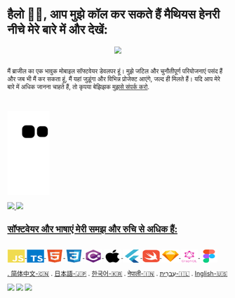 # हैलो 👋🏻, आप मुझे कॉल कर सकते हैं मैथियस हेनरी नीचे मेरे बारे में और देखें:
<div align="center">
  <img src="https://source.unsplash.com/850x180/?softwaredeveloper" align="center" />
</div>
<div>
  <br />
  <p>
    मैं ब्राजील का एक भावुक मोबाइल सॉफ्टवेयर डेवलपर हूं।
    मुझे जटिल और चुनौतीपूर्ण परियोजनाएं पसंद हैं और जब भी मैं कर सकता हूं,
   मैं यहां जुड़ूंगा और विभिन्न प्रोजेक्ट आएंगे, जल्द ही मिलते हैं। यदि आप मेरे बारे में अधिक जानना चाहते हैं, तो कृपया बेझिझक
    <a href="https://Math.ADS@outlook.com" target="_blank">मुझसे संपर्क करो</a>.
  </p>
  <br />
</div>

![Snake animation](https://github.com/rafaballerini/rafaballerini/blob/output/github-contribution-grid-snake.svg)
<div>
  <a href="https://github.com/Matheus-H-Mx"> 
  <img height="180em" src="https://github-readme-stats.vercel.app/api?username=Matheus-H-Mx&show_icons=true&theme=white&include_all_commits=true&count_private=true"/>
  <img height="160em" src="https://media.giphy.com/media/VbDqmJbxaeYCoM92Ow/giphy.gif"/>
</div>
  
 ## सॉफ्टवेयर और भाषाएं मेरी समझ और रुचि से अधिक हैं:
  
<div style="display: inline_block"><br>
  <img align="center" alt="MX-Js" height="30" width="40" src="https://raw.githubusercontent.com/devicons/devicon/master/icons/javascript/javascript-plain.svg">
  <img align="center" alt="MX-Ts" height="30" width="40" src="https://raw.githubusercontent.com/devicons/devicon/master/icons/typescript/typescript-plain.svg">
  <img align="center" alt="MX-HTML" height="30" width="40" src="https://raw.githubusercontent.com/devicons/devicon/master/icons/html5/html5-original.svg">
  <img align="center" alt="MX-CSS" height="30" width="40" src="https://raw.githubusercontent.com/devicons/devicon/master/icons/css3/css3-original.svg">
  <img align="center" alt="MX-Csharp" height="30" width="40" src="https://raw.githubusercontent.com/devicons/devicon/master/icons/csharp/csharp-original.svg">
  <img align="center" alt="MX-Apple" height="30" width="40" src="https://raw.githubusercontent.com/devicons/devicon/master/icons/apple/apple-original.svg">
  <img align="center" alt="MX-Flutter" height="30" width="40" src="https://github.com/devicons/devicon/blob/master/icons/flutter/flutter-original.svg">
  <img align="center" alt="MX-Swift" height="30" width="40" src="https://raw.githubusercontent.com/devicons/devicon/master/icons/swift/swift-original.svg">
  <img align="center" alt="MX-Sketch" height="30" width="40" src="https://raw.githubusercontent.com/devicons/devicon/master/icons/sketch/sketch-original.svg">
  <img align="center" alt="MX-GraphQL" height="30" width="40" src="https://raw.githubusercontent.com/devicons/devicon/master/icons/graphql/graphql-plain-wordmark.svg">
  <img align="center" alt="Figma" height="30" width="40" src="https://raw.githubusercontent.com/devicons/devicon/master/icons/figma/figma-original.svg">                                                                                                                                       
   </div>
 
  <p>
  </p> 
<p align="left">
    .
    <a href="https://github.com/Matheus-H-Mx/ReadMe-Variants/blob/main/README-CN.md">简体中文-🇨🇳</a>
    .
    <a href="https://github.com/Matheus-H-Mx/ReadMe-Variants/blob/main/README-JP.md">日本語-🇯🇵</a>
    .
    <a href="https://github.com/Matheus-H-Mx/ReadMe-Variants/blob/main/README-KOR.md">한국어-🇰🇷</a>
    .
   <a href="https://github.com/Matheus-H-Mx/ReadMe-Variants/blob/main/README-Ni.md">नेपाली-🇮🇳</a>
    .
   <a href="https://github.com/Matheus-H-Mx/ReadMe-Variants/blob/main/README-IL.md">עִברִית-🇮🇱</a>
    .
   <a href="https://github.com/Matheus-H-Mx/Matheus-H-Mx">Inglish-🇺🇸</a>
  </p>
 
  
<div> 
  <a href="https://encurtador.com.br/fhoqS" target="_blank"><img src="https://img.shields.io/badge/WhatsApp-25D366?style=for-the-badge&logo=whatsapp&logoColor=white" target="_blank"></a> 
  <a href="https://math.h.mx@gmail.com"><img src="https://img.shields.io/badge/-Gmail-%23333?style=for-the-badge&logo=gmail&logoColor=white" target="_blank"></a>
  <a href="https://www.linkedin.com/in/matheus-h-santos-4548461a2/" target="_blank"><img src="https://img.shields.io/badge/-LinkedIn-%230077B5?style=for-the-badge&logo=linkedin&logoColor=white" target="_blank"></a>
</div>
